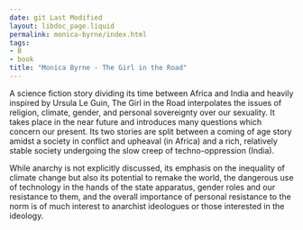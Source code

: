 ```yaml
---
date: git Last Modified
layout: libdoc_page.liquid
permalink: monica-byrne/index.html
tags:
- B
- book
title: "Monica Byrne - The Girl in the Road"
---
```


A science fiction story dividing its time between Africa and India and heavily inspired by Ursula Le Guin, The Girl in the Road interpolates the issues of religion, climate, gender, and personal sovereignty over our sexuality. It takes place in the near future and introduces many questions which concern our present. Its two stories are split between a coming of age story amidst a society in conflict and upheaval (in Africa) and a rich, relatively stable society undergoing the slow creep of techno-oppression (India).

While anarchy is not explicitly discussed, its emphasis on the inequality of climate change but also its potential to remake the world, the dangerous use of technology in the hands of the state apparatus, gender roles and our resistance to them, and the overall importance of personal resistance to the norm is of much interest to anarchist ideologues or those interested in the ideology.